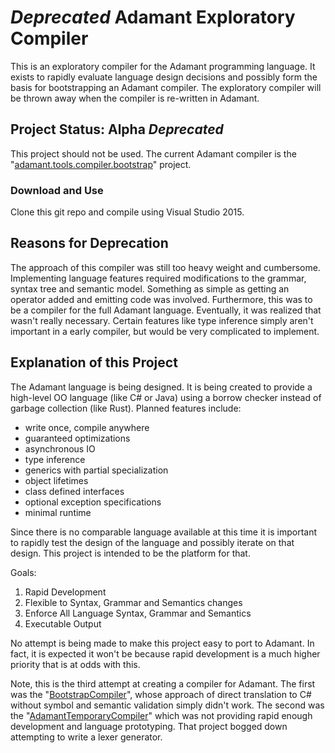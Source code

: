 # *Deprecated* Adamant Exploratory Compiler

This is an exploratory compiler for the Adamant programming language.  It exists to rapidly evaluate language design decisions and possibly form the basis for bootstrapping an Adamant compiler.  The exploratory compiler will be thrown away when the compiler is re-written in Adamant.

## Project Status: Alpha *Deprecated*

This project should not be used. The current Adamant compiler is the "[adamant.tools.compiler.bootstrap](https://github.com/adamant/adamant.tools.compiler.bootstrap)" project.

### Download and Use

Clone this git repo and compile using Visual Studio 2015.

## Reasons for Deprecation

The approach of this compiler was still too heavy weight and cumbersome.  Implementing language features required modifications to the grammar, syntax tree and semantic model.  Something as simple as getting an operator added and emitting code was involved.  Furthermore, this was to be a compiler for the full Adamant language.  Eventually, it was realized that wasn't really necessary.  Certain features like type inference simply aren't important in a early compiler, but would be very complicated to implement.

## Explanation of this Project

The Adamant language is being designed.  It is being created to provide a high-level OO language (like C# or Java) using a borrow checker instead of garbage collection (like Rust).  Planned features include:

* write once, compile anywhere
* guaranteed optimizations
* asynchronous IO
* type inference
* generics with partial specialization
* object lifetimes
* class defined interfaces
* optional exception specifications
* minimal runtime

Since there is no comparable language available at this time it is important to rapidly test the design of the language and possibly iterate on that design.  This project is intended to be the platform for that.

Goals:

1. Rapid Development
2. Flexible to Syntax, Grammar and Semantics changes
3. Enforce All Language Syntax, Grammar and Semantics
4. Executable Output

No attempt is being made to make this project easy to port to Adamant.  In fact, it is expected it won't be because rapid development is a much higher priority that is at odds with this.

Note, this is the third attempt at creating a compiler for Adamant.  The first was the "[BootstrapCompiler](https://github.com/adamant-deprecated/AdamantBootstrapCompiler)", whose approach of direct translation to C# without symbol and semantic validation simply didn't work.  The second was the "[AdamantTemporaryCompiler](https://github.com/adamant-deprecated/AdamantTemporaryCompiler)" which was not providing rapid enough development and language prototyping. That project bogged down attempting to write a lexer generator.